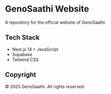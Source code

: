 # GenoSaathi Website

A repository for the official website of GenoSaathi.

## Tech Stack

- Next.js 14 + JavaScript
- Supabase
- Tailwind CSS

## Copyright

© 2025 GenoSaathi. All rights reserved.
